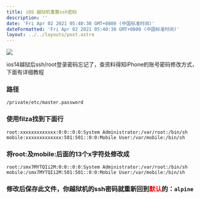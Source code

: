 ```yaml
---
title: iOS 越狱机重置ssh密码
description: ''
date: 'Fri Apr 02 2021 05:40:30 GMT+0800 (中国标准时间)'
dateFormatted: 'Fri Apr 02 2021 05:40:30 GMT+0800 (中国标准时间)'
layout: ../../layouts/post.astro
---
```


![](https://i.loli.net/2021/04/01/wYDScjvZ1tHFKRN.jpg)

ios14越狱后ssh/root登录密码忘记了，查资料得知iPhone的账号密码修改方式，下面有详细教程
<!-- more -->
### 路径
`/private/etc/master.password`
### 使用filza找到下面行  

```
root:xxxxxxxxxxxxx:0:0::0:0:System Administrator:/var/root:/bin/sh
mobile:xxxxxxxxxxxxx:501:501::0:0:Mobile User:/var/mobile:/bin/sh
```
### 将root:及mobile:后面的13个x字符处修改成  

```
root:/smx7MYTQIi2M:0:0::0:0:System Administrator:/var/root:/bin/sh
mobile:/smx7MYTQIi2M:501:501::0:0:Mobile User:/var/mobile:/bin/sh
```

### 修改后保存此文件，你越狱机的ssh密码就重新回到<font color=#FF0000>默认</font>的：`alpine`
